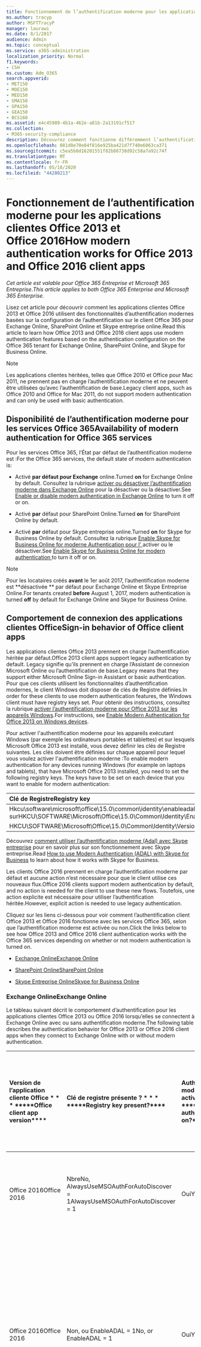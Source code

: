```yaml
---
title: Fonctionnement de l’authentification moderne pour les applications clientes Office 2013 et Office 2016
ms.author: tracyp
author: MSFTTracyP
manager: laurawi
ms.date: 8/1/2017
audience: Admin
ms.topic: conceptual
ms.service: o365-administration
localization_priority: Normal
f1.keywords:
- CSH
ms.custom: Adm_O365
search.appverid:
- MET150
- MOE150
- MED150
- GMA150
- GPA150
- GEA150
- BCS160
ms.assetid: e4c45989-4b1a-462e-a81b-2a13191cf517
ms.collection:
- M365-security-compliance
description: Découvrez comment fonctionne différemment l’authentification moderne Office 365 pour les applications clientes Office 2013 et 2016.
ms.openlocfilehash: 081d8e70e84f816e925ba421d7f740e6063ca371
ms.sourcegitcommit: c5ea5b8d16201551f82b88738d92c58a7a92c74f
ms.translationtype: MT
ms.contentlocale: fr-FR
ms.lasthandoff: 05/18/2020
ms.locfileid: "44280213"
---
```

# <a name="how-modern-authentication-works-for-office-2013-and-office-2016-client-apps"></a><span data-ttu-id="2dad3-103">Fonctionnement de l’authentification moderne pour les applications clientes Office 2013 et Office 2016</span><span class="sxs-lookup"><span data-stu-id="2dad3-103">How modern authentication works for Office 2013 and Office 2016 client apps</span></span>

<span data-ttu-id="2dad3-104">*Cet article est valable pour Office 365 Entreprise et Microsoft 365 Entreprise*.</span><span class="sxs-lookup"><span data-stu-id="2dad3-104">*This article applies to both Office 365 Enterprise and Microsoft 365 Enterprise.*</span></span>

<span data-ttu-id="2dad3-105">Lisez cet article pour découvrir comment les applications clientes Office 2013 et Office 2016 utilisent des fonctionnalités d’authentification modernes basées sur la configuration de l’authentification sur le client Office 365 pour Exchange Online, SharePoint Online et Skype entreprise online.</span><span class="sxs-lookup"><span data-stu-id="2dad3-105">Read this article to learn how Office 2013 and Office 2016 client apps use modern authentication features based on the authentication configuration on the Office 365 tenant for Exchange Online, SharePoint Online, and Skype for Business Online.</span></span>

> [!NOTE]
> <span data-ttu-id="2dad3-106">Les applications clientes héritées, telles que Office 2010 et Office pour Mac 2011, ne prennent pas en charge l’authentification moderne et ne peuvent être utilisées qu’avec l’authentification de base.</span><span class="sxs-lookup"><span data-stu-id="2dad3-106">Legacy client apps, such as Office 2010 and Office for Mac 2011, do not support modern authentication and can only be used with basic authentication.</span></span>

## <a name="availability-of-modern-authentication-for-office-365-services"></a><span data-ttu-id="2dad3-107">Disponibilité de l’authentification moderne pour les services Office 365</span><span class="sxs-lookup"><span data-stu-id="2dad3-107">Availability of modern authentication for Office 365 services</span></span>

<span data-ttu-id="2dad3-108">Pour les services Office 365, l’État par défaut de l’authentification moderne est :</span><span class="sxs-lookup"><span data-stu-id="2dad3-108">For the Office 365 services, the default state of modern authentication is:</span></span>
  
- <span data-ttu-id="2dad3-109">Activé **par défaut pour Exchange** online.</span><span class="sxs-lookup"><span data-stu-id="2dad3-109">Turned **on** for Exchange Online by default.</span></span> <span data-ttu-id="2dad3-110">Consultez la rubrique [activer ou désactiver l’authentification moderne dans Exchange Online](https://support.office.com/article/58018196-f918-49cd-8238-56f57f38d662) pour la désactiver ou la désactiver.</span><span class="sxs-lookup"><span data-stu-id="2dad3-110">See [Enable or disable modern authentication in Exchange Online](https://support.office.com/article/58018196-f918-49cd-8238-56f57f38d662) to turn it off or on.</span></span> 
    
- <span data-ttu-id="2dad3-111">Activé **par** défaut pour SharePoint Online.</span><span class="sxs-lookup"><span data-stu-id="2dad3-111">Turned **on** for SharePoint Online by default.</span></span> 
    
- <span data-ttu-id="2dad3-112">Activé **par** défaut pour Skype entreprise online.</span><span class="sxs-lookup"><span data-stu-id="2dad3-112">Turned **on** for Skype for Business Online by default.</span></span> <span data-ttu-id="2dad3-113">Consultez la rubrique [Enable Skype for Business Online for moderne Authentication pour l' ](https://social.technet.microsoft.com/wiki/contents/articles/34339.skype-for-business-online-enable-your-tenant-for-modern-authentication.aspx)activer ou le désactiver.</span><span class="sxs-lookup"><span data-stu-id="2dad3-113">See [Enable Skype for Business Online for modern authentication ](https://social.technet.microsoft.com/wiki/contents/articles/34339.skype-for-business-online-enable-your-tenant-for-modern-authentication.aspx)to turn it off or on.</span></span>

> [!NOTE]
> <span data-ttu-id="2dad3-114">Pour les locataires créés **avant** le 1er août 2017, l’authentification moderne est \*\*désactivée \*\* par défaut pour Exchange Online et Skype Entreprise Online.</span><span class="sxs-lookup"><span data-stu-id="2dad3-114">For tenants created **before** August 1, 2017, modern authentication is turned **off** by default for Exchange Online and Skype for Business Online.</span></span>
    
## <a name="sign-in-behavior-of-office-client-apps"></a><span data-ttu-id="2dad3-115">Comportement de connexion des applications clientes Office</span><span class="sxs-lookup"><span data-stu-id="2dad3-115">Sign-in behavior of Office client apps</span></span>

<span data-ttu-id="2dad3-116">Les applications clientes Office 2013 prennent en charge l’authentification héritée par défaut.</span><span class="sxs-lookup"><span data-stu-id="2dad3-116">Office 2013 client apps support legacy authentication by default.</span></span> <span data-ttu-id="2dad3-117">Legacy signifie qu’ils prennent en charge l’Assistant de connexion Microsoft Online ou l’authentification de base.</span><span class="sxs-lookup"><span data-stu-id="2dad3-117">Legacy means that they support either Microsoft Online Sign-in Assistant or basic authentication.</span></span> <span data-ttu-id="2dad3-118">Pour que ces clients utilisent les fonctionnalités d’authentification modernes, le client Windows doit disposer de clés de Registre définies.</span><span class="sxs-lookup"><span data-stu-id="2dad3-118">In order for these clients to use modern authentication features, the Windows client must have registry keys set.</span></span> <span data-ttu-id="2dad3-119">Pour obtenir des instructions, consultez la rubrique [activer l’authentification moderne pour Office 2013 sur les appareils Windows](https://support.office.com/article/7dc1c01a-090f-4971-9677-f1b192d6c910).</span><span class="sxs-lookup"><span data-stu-id="2dad3-119">For instructions, see [Enable Modern Authentication for Office 2013 on Windows devices](https://support.office.com/article/7dc1c01a-090f-4971-9677-f1b192d6c910).</span></span>

<span data-ttu-id="2dad3-p104">Pour activer l'authentification moderne pour les appareils exécutant Windows (par exemple les ordinateurs portables et tablettes) et sur lesquels Microsoft Office 2013 est installé, vous devez définir les clés de Registre suivantes. Les clés doivent être définies sur chaque appareil pour lequel vous voulez activer l'authentification moderne :</span><span class="sxs-lookup"><span data-stu-id="2dad3-p104">To enable modern authentication for any devices running Windows (for example on laptops and tablets), that have Microsoft Office 2013 installed, you need to set the following registry keys. The keys have to be set on each device that you want to enable for modern authentication:</span></span>
  
|<span data-ttu-id="2dad3-122">**Clé de Registre**</span><span class="sxs-lookup"><span data-stu-id="2dad3-122">**Registry key**</span></span>|<span data-ttu-id="2dad3-123">**Type**</span><span class="sxs-lookup"><span data-stu-id="2dad3-123">**Type**</span></span>|<span data-ttu-id="2dad3-124">**Valeur**</span><span class="sxs-lookup"><span data-stu-id="2dad3-124">**Value**</span></span> |
|:-------|:------:|--------:|
|<span data-ttu-id="2dad3-125">Hkcu\software\microsoft\office\15.0\common\identity\enableadal sur</span><span class="sxs-lookup"><span data-stu-id="2dad3-125">HKCU\SOFTWARE\Microsoft\Office\15.0\Common\Identity\EnableADAL</span></span>  |<span data-ttu-id="2dad3-126">REG_DWORD</span><span class="sxs-lookup"><span data-stu-id="2dad3-126">REG_DWORD</span></span>  |<span data-ttu-id="2dad3-127">1 </span><span class="sxs-lookup"><span data-stu-id="2dad3-127">1</span></span>  |
|<span data-ttu-id="2dad3-128">HKCU\SOFTWARE\Microsoft\Office\15.0\Common\Identity\Version</span><span class="sxs-lookup"><span data-stu-id="2dad3-128">HKCU\SOFTWARE\Microsoft\Office\15.0\Common\Identity\Version</span></span> |<span data-ttu-id="2dad3-129">REG_DWORD</span><span class="sxs-lookup"><span data-stu-id="2dad3-129">REG_DWORD</span></span> |<span data-ttu-id="2dad3-130">1 </span><span class="sxs-lookup"><span data-stu-id="2dad3-130">1</span></span> |
  
<span data-ttu-id="2dad3-131">Découvrez [comment utiliser l’authentification moderne (Adal) avec Skype entreprise](https://go.microsoft.com/fwlink/p/?LinkId=785431) pour en savoir plus sur son fonctionnement avec Skype entreprise.</span><span class="sxs-lookup"><span data-stu-id="2dad3-131">Read [How to use Modern Authentication (ADAL) with Skype for Business](https://go.microsoft.com/fwlink/p/?LinkId=785431) to learn about how it works with Skype for Business.</span></span> 
  
<span data-ttu-id="2dad3-132">Les clients Office 2016 prennent en charge l’authentification moderne par défaut et aucune action n’est nécessaire pour que le client utilise ces nouveaux flux.</span><span class="sxs-lookup"><span data-stu-id="2dad3-132">Office 2016 clients support modern authentication by default, and no action is needed for the client to use these new flows.</span></span> <span data-ttu-id="2dad3-133">Toutefois, une action explicite est nécessaire pour utiliser l’authentification héritée.</span><span class="sxs-lookup"><span data-stu-id="2dad3-133">However, explicit action is needed to use legacy authentication.</span></span>
  
<span data-ttu-id="2dad3-134">Cliquez sur les liens ci-dessous pour voir comment l’authentification client Office 2013 et Office 2016 fonctionne avec les services Office 365, selon que l’authentification moderne est activée ou non.</span><span class="sxs-lookup"><span data-stu-id="2dad3-134">Click the links below to see how Office 2013 and Office 2016 client authentication works with the Office 365 services depending on whether or not modern authentication is turned on.</span></span>
  
- [<span data-ttu-id="2dad3-135">Exchange Online</span><span class="sxs-lookup"><span data-stu-id="2dad3-135">Exchange Online</span></span>](modern-auth-for-office-2013-and-2016.md#BK_EchangeOnline)
    
- [<span data-ttu-id="2dad3-136">SharePoint Online</span><span class="sxs-lookup"><span data-stu-id="2dad3-136">SharePoint Online</span></span>](modern-auth-for-office-2013-and-2016.md#BK_SharePointOnline)
    
- [<span data-ttu-id="2dad3-137">Skype Entreprise Online</span><span class="sxs-lookup"><span data-stu-id="2dad3-137">Skype for Business Online</span></span>](modern-auth-for-office-2013-and-2016.md#BK_SFBO)
    
<span data-ttu-id="2dad3-138"><a name="BK_EchangeOnline"> </a></span><span class="sxs-lookup"><span data-stu-id="2dad3-138"><a name="BK_EchangeOnline"> </a></span></span>
### <a name="exchange-online"></a><span data-ttu-id="2dad3-139">Exchange Online</span><span class="sxs-lookup"><span data-stu-id="2dad3-139">Exchange Online</span></span>

<span data-ttu-id="2dad3-140">Le tableau suivant décrit le comportement d’authentification pour les applications clientes Office 2013 ou Office 2016 lorsqu’elles se connectent à Exchange Online avec ou sans authentification moderne.</span><span class="sxs-lookup"><span data-stu-id="2dad3-140">The following table describes the authentication behavior for Office 2013 or Office 2016 client apps when they connect to Exchange Online with or without modern authentication.</span></span>
  
|<span data-ttu-id="2dad3-141">Version de l’application cliente Office \* \* \* \*</span><span class="sxs-lookup"><span data-stu-id="2dad3-141">\*\*\*\*Office client app version\*\*\*\*</span></span>|<span data-ttu-id="2dad3-142">Clé de registre présente ? \* \* \* \*</span><span class="sxs-lookup"><span data-stu-id="2dad3-142">\*\*\*\*Registry key present?\*\*\*\*</span></span>|<span data-ttu-id="2dad3-143">Authentification moderne activée ? \* \* \* \*</span><span class="sxs-lookup"><span data-stu-id="2dad3-143">\*\*\*\*Modern authentication on?\*\*\*\*</span></span>|<span data-ttu-id="2dad3-144">Comportement d’authentification avec l’authentification moderne activée pour le client (par défaut) \* \* \* \*</span><span class="sxs-lookup"><span data-stu-id="2dad3-144">\*\*\*\*Authentication behavior with modern authentication turned on for the tenant (default)\*\*\*\*</span></span>|<span data-ttu-id="2dad3-145">Comportement d’authentification avec l’authentification moderne désactivée pour le client \* \* \* \*</span><span class="sxs-lookup"><span data-stu-id="2dad3-145">\*\*\*\*Authentication behavior with modern authentication turned off for the tenant\*\*\*\*</span></span>|
|:-----|:-----|:-----|:-----|:-----|
|<span data-ttu-id="2dad3-146">Office 2016</span><span class="sxs-lookup"><span data-stu-id="2dad3-146">Office 2016</span></span>  <br/> |<span data-ttu-id="2dad3-147">Nbre</span><span class="sxs-lookup"><span data-stu-id="2dad3-147">No,</span></span> <br> <span data-ttu-id="2dad3-148">AlwaysUseMSOAuthForAutoDiscover = 1</span><span class="sxs-lookup"><span data-stu-id="2dad3-148">AlwaysUseMSOAuthForAutoDiscover = 1</span></span> <br/> |<span data-ttu-id="2dad3-149">Oui</span><span class="sxs-lookup"><span data-stu-id="2dad3-149">Yes</span></span>  <br/> |<span data-ttu-id="2dad3-150">Force l’authentification moderne sur Outlook 2010, 2013 ou 2016</span><span class="sxs-lookup"><span data-stu-id="2dad3-150">Forces modern authentication on Outlook 2010, 2013 or 2016</span></span> <br/> [<span data-ttu-id="2dad3-151">Plus d’informations</span><span class="sxs-lookup"><span data-stu-id="2dad3-151">More info</span></span>](https://support.microsoft.com/help/3126599/outlook-prompts-for-password-when-modern-authentication-is-enabled)|<span data-ttu-id="2dad3-152">Force l’authentification moderne dans le client Outlook.</span><span class="sxs-lookup"><span data-stu-id="2dad3-152">Forces modern authentication within the Outlook client.</span></span><br/> |
|<span data-ttu-id="2dad3-153">Office 2016</span><span class="sxs-lookup"><span data-stu-id="2dad3-153">Office 2016</span></span>  <br/> |<span data-ttu-id="2dad3-154">Non, ou EnableADAL = 1</span><span class="sxs-lookup"><span data-stu-id="2dad3-154">No, or EnableADAL = 1</span></span>  <br/> |<span data-ttu-id="2dad3-155">Oui</span><span class="sxs-lookup"><span data-stu-id="2dad3-155">Yes</span></span>  <br/> |<span data-ttu-id="2dad3-156">L’authentification moderne est tentée en premier.</span><span class="sxs-lookup"><span data-stu-id="2dad3-156">Modern authentication is attempted first.</span></span> <span data-ttu-id="2dad3-157">Si le serveur refuse une connexion d’authentification moderne, l’authentification de base est alors utilisée.</span><span class="sxs-lookup"><span data-stu-id="2dad3-157">If the server refuses a modern authentication connection, then basic authentication is used.</span></span> <span data-ttu-id="2dad3-158">Le serveur refuse l’authentification moderne lorsque le client n’est pas activé.</span><span class="sxs-lookup"><span data-stu-id="2dad3-158">Server refuses modern authentication when the tenant is not enabled.</span></span>  <br/> |<span data-ttu-id="2dad3-159">L’authentification moderne est tentée en premier.</span><span class="sxs-lookup"><span data-stu-id="2dad3-159">Modern authentication is attempted first.</span></span> <span data-ttu-id="2dad3-160">Si le serveur refuse une connexion d’authentification moderne, l’authentification de base est alors utilisée.</span><span class="sxs-lookup"><span data-stu-id="2dad3-160">If the server refuses a modern authentication connection, then basic authentication is used.</span></span> <span data-ttu-id="2dad3-161">Le serveur refuse l’authentification moderne lorsque le client n’est pas activé.</span><span class="sxs-lookup"><span data-stu-id="2dad3-161">Server refuses modern authentication when the tenant is not enabled.</span></span>  <br/> |
|<span data-ttu-id="2dad3-162">Office 2016</span><span class="sxs-lookup"><span data-stu-id="2dad3-162">Office 2016</span></span>  <br/> |<span data-ttu-id="2dad3-163">Oui, EnableADAL = 1</span><span class="sxs-lookup"><span data-stu-id="2dad3-163">Yes, EnableADAL = 1</span></span>  <br/> |<span data-ttu-id="2dad3-164">Oui</span><span class="sxs-lookup"><span data-stu-id="2dad3-164">Yes</span></span>  <br/> |<span data-ttu-id="2dad3-165">L’authentification moderne est tentée en premier.</span><span class="sxs-lookup"><span data-stu-id="2dad3-165">Modern authentication is attempted first.</span></span> <span data-ttu-id="2dad3-166">Si le serveur refuse une connexion d’authentification moderne, l’authentification de base est alors utilisée.</span><span class="sxs-lookup"><span data-stu-id="2dad3-166">If the server refuses a modern authentication connection, then basic authentication is used.</span></span> <span data-ttu-id="2dad3-167">Le serveur refuse l’authentification moderne lorsque le client n’est pas activé.</span><span class="sxs-lookup"><span data-stu-id="2dad3-167">Server refuses modern authentication when the tenant is not enabled.</span></span>  <br/> |<span data-ttu-id="2dad3-168">L’authentification moderne est tentée en premier.</span><span class="sxs-lookup"><span data-stu-id="2dad3-168">Modern authentication is attempted first.</span></span> <span data-ttu-id="2dad3-169">Si le serveur refuse une connexion d’authentification moderne, l’authentification de base est alors utilisée.</span><span class="sxs-lookup"><span data-stu-id="2dad3-169">If the server refuses a modern authentication connection, then basic authentication is used.</span></span> <span data-ttu-id="2dad3-170">Le serveur refuse l’authentification moderne lorsque le client n’est pas activé.</span><span class="sxs-lookup"><span data-stu-id="2dad3-170">Server refuses modern authentication when the tenant is not enabled.</span></span>  <br/> |
|<span data-ttu-id="2dad3-171">Office 2016</span><span class="sxs-lookup"><span data-stu-id="2dad3-171">Office 2016</span></span>  <br/> |<span data-ttu-id="2dad3-172">Oui, EnableADAL = 0</span><span class="sxs-lookup"><span data-stu-id="2dad3-172">Yes, EnableADAL=0</span></span>  <br/> |<span data-ttu-id="2dad3-173">Non</span><span class="sxs-lookup"><span data-stu-id="2dad3-173">No</span></span>  <br/> |<span data-ttu-id="2dad3-174">Authentification de base</span><span class="sxs-lookup"><span data-stu-id="2dad3-174">Basic authentication</span></span>  <br/> |<span data-ttu-id="2dad3-175">Authentification de base</span><span class="sxs-lookup"><span data-stu-id="2dad3-175">Basic authentication</span></span>  <br/> |
|<span data-ttu-id="2dad3-176">Office 2013</span><span class="sxs-lookup"><span data-stu-id="2dad3-176">Office 2013</span></span>  <br/> |<span data-ttu-id="2dad3-177">Non</span><span class="sxs-lookup"><span data-stu-id="2dad3-177">No</span></span>  <br/> |<span data-ttu-id="2dad3-178">Non</span><span class="sxs-lookup"><span data-stu-id="2dad3-178">No</span></span>  <br/> |<span data-ttu-id="2dad3-179">Authentification de base</span><span class="sxs-lookup"><span data-stu-id="2dad3-179">Basic authentication</span></span>  <br/> |<span data-ttu-id="2dad3-180">Authentification de base</span><span class="sxs-lookup"><span data-stu-id="2dad3-180">Basic authentication</span></span>  <br/> |
|<span data-ttu-id="2dad3-181">Office 2013</span><span class="sxs-lookup"><span data-stu-id="2dad3-181">Office 2013</span></span>  <br/> |<span data-ttu-id="2dad3-182">Oui, EnableADAL = 1</span><span class="sxs-lookup"><span data-stu-id="2dad3-182">Yes, EnableADAL = 1</span></span>  <br/> |<span data-ttu-id="2dad3-183">Oui</span><span class="sxs-lookup"><span data-stu-id="2dad3-183">Yes</span></span>  <br/> |<span data-ttu-id="2dad3-184">L’authentification moderne est tentée en premier.</span><span class="sxs-lookup"><span data-stu-id="2dad3-184">Modern authentication is attempted first.</span></span> <span data-ttu-id="2dad3-185">Si le serveur refuse une connexion d’authentification moderne, l’authentification de base est alors utilisée.</span><span class="sxs-lookup"><span data-stu-id="2dad3-185">If the server refuses a modern authentication connection, then basic authentication is used.</span></span> <span data-ttu-id="2dad3-186">Le serveur refuse l’authentification moderne lorsque le client n’est pas activé.</span><span class="sxs-lookup"><span data-stu-id="2dad3-186">Server refuses modern authentication when the tenant is not enabled.</span></span>  <br/> |<span data-ttu-id="2dad3-187">L’authentification moderne est tentée en premier.</span><span class="sxs-lookup"><span data-stu-id="2dad3-187">Modern authentication is attempted first.</span></span> <span data-ttu-id="2dad3-188">Si le serveur refuse une connexion d’authentification moderne, l’authentification de base est alors utilisée.</span><span class="sxs-lookup"><span data-stu-id="2dad3-188">If the server refuses a modern authentication connection, then basic authentication is used.</span></span> <span data-ttu-id="2dad3-189">Le serveur refuse l’authentification moderne lorsque le client n’est pas activé.</span><span class="sxs-lookup"><span data-stu-id="2dad3-189">Server refuses modern authentication when the tenant is not enabled.</span></span>  <br/> |
   
<span data-ttu-id="2dad3-190"><a name="BK_SharePointOnline"> </a></span><span class="sxs-lookup"><span data-stu-id="2dad3-190"><a name="BK_SharePointOnline"> </a></span></span>
### <a name="sharepoint-online"></a><span data-ttu-id="2dad3-191">SharePoint Online</span><span class="sxs-lookup"><span data-stu-id="2dad3-191">SharePoint Online</span></span>

<span data-ttu-id="2dad3-192">Le tableau suivant décrit le comportement d’authentification pour les applications clientes Office 2013 ou Office 2016 lorsqu’elles se connectent à SharePoint Online avec ou sans authentification moderne.</span><span class="sxs-lookup"><span data-stu-id="2dad3-192">The following table describes the authentication behavior for Office 2013 or Office 2016 client apps when they connect to SharePoint Online with or without modern authentication.</span></span>
  
|<span data-ttu-id="2dad3-193">Version de l’application cliente Office \* \* \* \*</span><span class="sxs-lookup"><span data-stu-id="2dad3-193">\*\*\*\*Office client app version\*\*\*\*</span></span>|<span data-ttu-id="2dad3-194">Clé de registre présente ? \* \* \* \*</span><span class="sxs-lookup"><span data-stu-id="2dad3-194">\*\*\*\*Registry key present?\*\*\*\*</span></span>|<span data-ttu-id="2dad3-195">Authentification moderne activée ? \* \* \* \*</span><span class="sxs-lookup"><span data-stu-id="2dad3-195">\*\*\*\*Modern authentication on?\*\*\*\*</span></span>|<span data-ttu-id="2dad3-196">Comportement d’authentification avec l’authentification moderne activée pour le client (par défaut) \* \* \* \*</span><span class="sxs-lookup"><span data-stu-id="2dad3-196">\*\*\*\*Authentication behavior with modern authentication turned on for the tenant (default)\*\*\*\*</span></span>|<span data-ttu-id="2dad3-197">Comportement d’authentification avec l’authentification moderne désactivée pour le client \* \* \* \*</span><span class="sxs-lookup"><span data-stu-id="2dad3-197">\*\*\*\*Authentication behavior with modern authentication turned off for the tenant\*\*\*\*</span></span>|
|:-----|:-----|:-----|:-----|:-----|
|<span data-ttu-id="2dad3-198">Office 2016</span><span class="sxs-lookup"><span data-stu-id="2dad3-198">Office 2016</span></span>  <br/> |<span data-ttu-id="2dad3-199">Non, ou EnableADAL = 1</span><span class="sxs-lookup"><span data-stu-id="2dad3-199">No, or EnableADAL = 1</span></span>  <br/> |<span data-ttu-id="2dad3-200">Oui</span><span class="sxs-lookup"><span data-stu-id="2dad3-200">Yes</span></span>  <br/> |<span data-ttu-id="2dad3-201">Authentification moderne uniquement.</span><span class="sxs-lookup"><span data-stu-id="2dad3-201">Modern authentication only.</span></span>  <br/> |<span data-ttu-id="2dad3-202">Échec de la connexion.</span><span class="sxs-lookup"><span data-stu-id="2dad3-202">Failure to connect.</span></span>  <br/> |
|<span data-ttu-id="2dad3-203">Office 2016</span><span class="sxs-lookup"><span data-stu-id="2dad3-203">Office 2016</span></span>  <br/> |<span data-ttu-id="2dad3-204">Oui, EnableADAL = 1</span><span class="sxs-lookup"><span data-stu-id="2dad3-204">Yes, EnableADAL = 1</span></span>  <br/> |<span data-ttu-id="2dad3-205">Oui</span><span class="sxs-lookup"><span data-stu-id="2dad3-205">Yes</span></span>  <br/> |<span data-ttu-id="2dad3-206">Authentification moderne uniquement.</span><span class="sxs-lookup"><span data-stu-id="2dad3-206">Modern authentication only.</span></span>  <br/> |<span data-ttu-id="2dad3-207">Échec de la connexion.</span><span class="sxs-lookup"><span data-stu-id="2dad3-207">Failure to connect.</span></span>  <br/> |
|<span data-ttu-id="2dad3-208">Office 2016</span><span class="sxs-lookup"><span data-stu-id="2dad3-208">Office 2016</span></span>  <br/> |<span data-ttu-id="2dad3-209">Oui, EnableADAL = 0</span><span class="sxs-lookup"><span data-stu-id="2dad3-209">Yes, EnableADAL = 0</span></span>  <br/> |<span data-ttu-id="2dad3-210">Non</span><span class="sxs-lookup"><span data-stu-id="2dad3-210">No</span></span>  <br/> |<span data-ttu-id="2dad3-211">Assistant de connexion Microsoft Online uniquement.</span><span class="sxs-lookup"><span data-stu-id="2dad3-211">Microsoft Online Sign-in Assistant only.</span></span>  <br/> |<span data-ttu-id="2dad3-212">Assistant de connexion Microsoft Online uniquement.</span><span class="sxs-lookup"><span data-stu-id="2dad3-212">Microsoft Online Sign-in Assistant only.</span></span>  <br/> |
|<span data-ttu-id="2dad3-213">Office 2013</span><span class="sxs-lookup"><span data-stu-id="2dad3-213">Office 2013</span></span>  <br/> |<span data-ttu-id="2dad3-214">Non</span><span class="sxs-lookup"><span data-stu-id="2dad3-214">No</span></span>  <br/> |<span data-ttu-id="2dad3-215">Non</span><span class="sxs-lookup"><span data-stu-id="2dad3-215">No</span></span>  <br/> |<span data-ttu-id="2dad3-216">Assistant de connexion Microsoft Online uniquement.</span><span class="sxs-lookup"><span data-stu-id="2dad3-216">Microsoft Online Sign-in Assistant only.</span></span>  <br/> |<span data-ttu-id="2dad3-217">Assistant de connexion Microsoft Online uniquement.</span><span class="sxs-lookup"><span data-stu-id="2dad3-217">Microsoft Online Sign-in Assistant only.</span></span>  <br/> |
|<span data-ttu-id="2dad3-218">Office 2013</span><span class="sxs-lookup"><span data-stu-id="2dad3-218">Office 2013</span></span>  <br/> |<span data-ttu-id="2dad3-219">Oui, EnableADAL = 1</span><span class="sxs-lookup"><span data-stu-id="2dad3-219">Yes, EnableADAL = 1</span></span>  <br/> |<span data-ttu-id="2dad3-220">Oui</span><span class="sxs-lookup"><span data-stu-id="2dad3-220">Yes</span></span>  <br/> |<span data-ttu-id="2dad3-221">Authentification moderne uniquement.</span><span class="sxs-lookup"><span data-stu-id="2dad3-221">Modern authentication only.</span></span>  <br/> |<span data-ttu-id="2dad3-222">Échec de la connexion.</span><span class="sxs-lookup"><span data-stu-id="2dad3-222">Failure to connect.</span></span>  <br/> |
   
### <a name="skype-for-business-online"></a><span data-ttu-id="2dad3-223">Skype Entreprise Online</span><span class="sxs-lookup"><span data-stu-id="2dad3-223">Skype for Business Online</span></span>
<span data-ttu-id="2dad3-224"><a name="BK_SFBO"> </a></span><span class="sxs-lookup"><span data-stu-id="2dad3-224"><a name="BK_SFBO"> </a></span></span>

<span data-ttu-id="2dad3-225">Le tableau suivant décrit le comportement d’authentification pour les applications clientes Office 2013 ou Office 2016 lorsqu’elles se connectent à Skype entreprise Online avec ou sans authentification moderne.</span><span class="sxs-lookup"><span data-stu-id="2dad3-225">The following table describes the authentication behavior for Office 2013 or Office 2016 client apps when they connect to Skype for Business Online with or without modern authentication.</span></span>
  
|<span data-ttu-id="2dad3-226">Version de l’application cliente Office \* \* \* \*</span><span class="sxs-lookup"><span data-stu-id="2dad3-226">\*\*\*\*Office client app version\*\*\*\*</span></span>|<span data-ttu-id="2dad3-227">Clé de registre présente ? \* \* \* \*</span><span class="sxs-lookup"><span data-stu-id="2dad3-227">\*\*\*\*Registry key present?\*\*\*\*</span></span>|<span data-ttu-id="2dad3-228">Authentification moderne activée ? \* \* \* \*</span><span class="sxs-lookup"><span data-stu-id="2dad3-228">\*\*\*\*Modern authentication on?\*\*\*\*</span></span>|<span data-ttu-id="2dad3-229">Comportement d’authentification avec l’authentification moderne activée pour le client \* \* \* \*</span><span class="sxs-lookup"><span data-stu-id="2dad3-229">\*\*\*\*Authentication behavior with modern authentication turned on for the tenant\*\*\*\*</span></span>|<span data-ttu-id="2dad3-230">Comportement d’authentification avec l’authentification moderne désactivé pour le client (par défaut) \* \* \* \*</span><span class="sxs-lookup"><span data-stu-id="2dad3-230">\*\*\*\*Authentication behavior with modern authentication turned off for the tenant (default)\*\*\*\*</span></span>|
|:-----|:-----|:-----|:-----|:-----|
|<span data-ttu-id="2dad3-231">Office 2016</span><span class="sxs-lookup"><span data-stu-id="2dad3-231">Office 2016</span></span>  <br/> |<span data-ttu-id="2dad3-232">Non, ou EnableADAL = 1</span><span class="sxs-lookup"><span data-stu-id="2dad3-232">No, or EnableADAL = 1</span></span>  <br/> |<span data-ttu-id="2dad3-233">Oui</span><span class="sxs-lookup"><span data-stu-id="2dad3-233">Yes</span></span>  <br/> |<span data-ttu-id="2dad3-234">L’authentification moderne est tentée en premier.</span><span class="sxs-lookup"><span data-stu-id="2dad3-234">Modern authentication is attempted first.</span></span> <span data-ttu-id="2dad3-235">Si le serveur refuse une connexion d’authentification moderne, l’Assistant de connexion Microsoft Online est utilisé.</span><span class="sxs-lookup"><span data-stu-id="2dad3-235">If the server refuses a modern authentication connection, then Microsoft Online Sign-in Assistant is used.</span></span> <span data-ttu-id="2dad3-236">Le serveur refuse l’authentification moderne lorsque les locataires Skype entreprise Online ne sont pas activés.</span><span class="sxs-lookup"><span data-stu-id="2dad3-236">Server refuses modern authentication when Skype for Business Online tenants are not enabled.</span></span>  <br/> |<span data-ttu-id="2dad3-237">L’authentification moderne est tentée en premier.</span><span class="sxs-lookup"><span data-stu-id="2dad3-237">Modern authentication is attempted first.</span></span> <span data-ttu-id="2dad3-238">Si le serveur refuse une connexion d’authentification moderne, l’Assistant de connexion Microsoft Online est utilisé.</span><span class="sxs-lookup"><span data-stu-id="2dad3-238">If the server refuses a modern authentication connection, then Microsoft Online Sign-in Assistant is used.</span></span> <span data-ttu-id="2dad3-239">Le serveur refuse l’authentification moderne lorsque les locataires Skype entreprise Online ne sont pas activés.</span><span class="sxs-lookup"><span data-stu-id="2dad3-239">Server refuses modern authentication when Skype for Business Online tenants are not enabled.</span></span>  <br/> |
|<span data-ttu-id="2dad3-240">Office 2016</span><span class="sxs-lookup"><span data-stu-id="2dad3-240">Office 2016</span></span>  <br/> |<span data-ttu-id="2dad3-241">Oui, EnableADAL = 1</span><span class="sxs-lookup"><span data-stu-id="2dad3-241">Yes, EnableADAL = 1</span></span>  <br/> |<span data-ttu-id="2dad3-242">Oui</span><span class="sxs-lookup"><span data-stu-id="2dad3-242">Yes</span></span>  <br/> |<span data-ttu-id="2dad3-243">L’authentification moderne est tentée en premier.</span><span class="sxs-lookup"><span data-stu-id="2dad3-243">Modern authentication is attempted first.</span></span> <span data-ttu-id="2dad3-244">Si le serveur refuse une connexion d’authentification moderne, l’Assistant de connexion Microsoft Online est utilisé.</span><span class="sxs-lookup"><span data-stu-id="2dad3-244">If the server refuses a modern authentication connection, then Microsoft Online Sign-in Assistant is used.</span></span> <span data-ttu-id="2dad3-245">Le serveur refuse l’authentification moderne lorsque les locataires Skype entreprise Online ne sont pas activés.</span><span class="sxs-lookup"><span data-stu-id="2dad3-245">Server refuses modern authentication when Skype for Business Online tenants are not enabled.</span></span>  <br/> |<span data-ttu-id="2dad3-246">L’authentification moderne est tentée en premier.</span><span class="sxs-lookup"><span data-stu-id="2dad3-246">Modern authentication is attempted first.</span></span> <span data-ttu-id="2dad3-247">Si le serveur refuse une connexion d’authentification moderne, l’Assistant de connexion Microsoft Online est utilisé.</span><span class="sxs-lookup"><span data-stu-id="2dad3-247">If the server refuses a modern authentication connection, then Microsoft Online Sign-in Assistant is used.</span></span> <span data-ttu-id="2dad3-248">Le serveur refuse l’authentification moderne lorsque les locataires Skype entreprise Online ne sont pas activés.</span><span class="sxs-lookup"><span data-stu-id="2dad3-248">Server refuses modern authentication when Skype for Business Online tenants are not enabled.</span></span>  <br/> |
|<span data-ttu-id="2dad3-249">Office 2016</span><span class="sxs-lookup"><span data-stu-id="2dad3-249">Office 2016</span></span>  <br/> |<span data-ttu-id="2dad3-250">Oui, EnableADAL = 0</span><span class="sxs-lookup"><span data-stu-id="2dad3-250">Yes, EnableADAL = 0</span></span>  <br/> |<span data-ttu-id="2dad3-251">Non</span><span class="sxs-lookup"><span data-stu-id="2dad3-251">No</span></span>  <br/> |<span data-ttu-id="2dad3-252">Assistant de connexion Microsoft Online uniquement.</span><span class="sxs-lookup"><span data-stu-id="2dad3-252">Microsoft Online Sign-in Assistant only.</span></span>  <br/> |<span data-ttu-id="2dad3-253">Assistant de connexion Microsoft Online uniquement.</span><span class="sxs-lookup"><span data-stu-id="2dad3-253">Microsoft Online Sign-in Assistant only.</span></span>  <br/> |
|<span data-ttu-id="2dad3-254">Office 2013</span><span class="sxs-lookup"><span data-stu-id="2dad3-254">Office 2013</span></span>  <br/> |<span data-ttu-id="2dad3-255">Non</span><span class="sxs-lookup"><span data-stu-id="2dad3-255">No</span></span>  <br/> |<span data-ttu-id="2dad3-256">Non</span><span class="sxs-lookup"><span data-stu-id="2dad3-256">No</span></span>  <br/> |<span data-ttu-id="2dad3-257">Assistant de connexion Microsoft Online uniquement.</span><span class="sxs-lookup"><span data-stu-id="2dad3-257">Microsoft Online Sign-in Assistant only.</span></span>  <br/> |<span data-ttu-id="2dad3-258">Assistant de connexion Microsoft Online uniquement.</span><span class="sxs-lookup"><span data-stu-id="2dad3-258">Microsoft Online Sign-in Assistant only.</span></span>  <br/> |
|<span data-ttu-id="2dad3-259">Office 2013</span><span class="sxs-lookup"><span data-stu-id="2dad3-259">Office 2013</span></span>  <br/> |<span data-ttu-id="2dad3-260">Oui, EnableADAL = 1</span><span class="sxs-lookup"><span data-stu-id="2dad3-260">Yes, EnableADAL = 1</span></span>  <br/> |<span data-ttu-id="2dad3-261">Oui</span><span class="sxs-lookup"><span data-stu-id="2dad3-261">Yes</span></span>  <br/> |<span data-ttu-id="2dad3-262">L’authentification moderne est tentée en premier.</span><span class="sxs-lookup"><span data-stu-id="2dad3-262">Modern authentication is attempted first.</span></span> <span data-ttu-id="2dad3-263">Si le serveur refuse une connexion d’authentification moderne, l’Assistant de connexion Microsoft Online est utilisé.</span><span class="sxs-lookup"><span data-stu-id="2dad3-263">If the server refuses a modern authentication connection, then Microsoft Online Sign-in Assistant is used.</span></span> <span data-ttu-id="2dad3-264">Le serveur refuse l’authentification moderne lorsque les locataires Skype entreprise Online ne sont pas activés.</span><span class="sxs-lookup"><span data-stu-id="2dad3-264">Server refuses modern authentication when Skype for Business Online tenants are not enabled.</span></span>  <br/> |<span data-ttu-id="2dad3-265">Assistant de connexion Microsoft Online uniquement.</span><span class="sxs-lookup"><span data-stu-id="2dad3-265">Microsoft Online Sign-in Assistant only.</span></span>  <br/> |
   
## <a name="see-also"></a><span data-ttu-id="2dad3-266">Voir aussi</span><span class="sxs-lookup"><span data-stu-id="2dad3-266">See also</span></span>

[<span data-ttu-id="2dad3-267">Activer l’Authentification moderne pour Office 2013 sur les appareils Windows</span><span class="sxs-lookup"><span data-stu-id="2dad3-267">Enable Modern Authentication for Office 2013 on Windows devices</span></span>](https://support.office.com/article/enable-modern-authentication-for-office-2013-on-windows-devices-7dc1c01a-090f-4971-9677-f1b192d6c910)

[<span data-ttu-id="2dad3-268">Planifier l’authentification multifacteur pour les déploiements d’Office 365 (pour les administrateurs d’Office 365)</span><span class="sxs-lookup"><span data-stu-id="2dad3-268">Plan for multi-factor authentication for Office 365 Deployments (for Office 365 administrators)</span></span>](https://support.office.com/article/plan-for-multi-factor-authentication-for-office-365-deployments-043807b2-21db-4d5c-b430-c8a6dee0e6ba)

[<span data-ttu-id="2dad3-269">Se connecter à Office 365 avec la vérification en deux étapes (pour les utilisateurs finaux)</span><span class="sxs-lookup"><span data-stu-id="2dad3-269">Sign in to Office 365 with 2-step verification (for end users)</span></span>](https://support.office.com/article/sign-in-to-office-365-with-2-step-verification-2b856342-170a-438e-9a4f-3c092394d3cb)

[<span data-ttu-id="2dad3-270">Vue d’ensemble de Microsoft 365 Entreprise</span><span class="sxs-lookup"><span data-stu-id="2dad3-270">Microsoft 365 Enterprise overview</span></span>](https://docs.microsoft.com/microsoft-365/enterprise/microsoft-365-overview)
